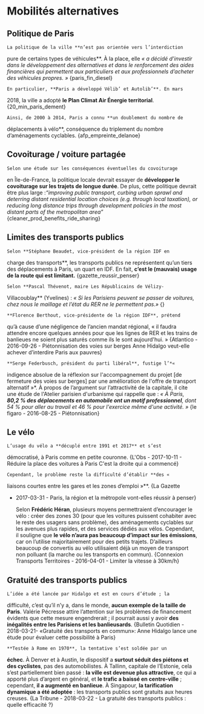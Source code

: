 ﻿# Mobilités alternatives 
 
## Politique de Paris 
 
	La politique de la ville **n’est pas orientée vers l’interdiction 
pure de certains types de véhicules**. À la place, elle *« a décidé 
d’investir dans le développement des alternatives et dans le 
renforcement des aides financières qui permettent aux particuliers et 
aux professionnels d’acheter des véhicules propres. »* 
{paris_fin_diesel} 
 
	En particulier, **Paris a développé Vélib’ et Autolib’**. En mars 
2018, la ville a adopté **le Plan Climat Air Énergie territorial**. 
{20_min_paris_dement} 
 
	Ainsi, de 2000 à 2014, Paris a connu **un doublement du nombre de 
déplacements à vélo**, conséquence du triplement du nombre 
d’aménagements cyclables. {afp_empreinte_delanoe} 
 
## Covoiturage / voiture partagée 
 
	Selon une étude sur les conséquences éventuelles du covoiturage 
en Île-de-France, la politique locale devrait essayer de **développer 
le covoiturage sur les trajets de longue durée**. De plus, cette 
politique devrait être plus large :*“improving public transport, 
curbing urban sprawl and deterring distant residential location choices 
(e.g. through local taxation), or reducing long distance trips through 
development policies in the most distant parts of the metropolitan 
area”* {cleaner_prod_benefits_ride_sharing} 
 
## Limites des transports publics 
	Selon **Stéphane Beaudet, vice-président de la région IDF en 
charge des transports**, les transports publics ne représentent qu’un 
tiers des déplacements à Paris, un quart en IDF. En fait, **c’est le 
(mauvais) usage de la route qui est limitant.** 
{gazette_reussir_penser} 
 
	Selon **Pascal Thévenot, maire Les Républicains de Vélizy-
Villacoublay** (Yvelines) : *« Si les Parisiens peuvent se passer de 
voitures, chez nous le maillage et l’état du RER ne le permettent 
pas.»* {} 
 
	**Florence Berthout, vice-présidente de la région IDF**, prétend 
qu’à cause d’une négligence de l’ancien mandat régional, « il faudra 
attendre encore quelques années pour que les lignes de RER et les 
trains de banlieues ne soient plus saturés comme ils le sont 
aujourd'hui. » {Atlantico - 2016-09-26 - Piétonnisation des voies sur 
berges Anne Hidalgo veut-elle achever d’interdire Paris aux pauvres} 
 
	**Serge Federbusch, président du parti libéral**, fustige l’*« 
indigence absolue de la réflexion sur l'accompagnement du projet [de 
fermeture des voies sur berges] par une amélioration de l'offre de 
transport alternatif »*. À propos de l’argument sur l’attractivité de 
la capitale, il cite une étude de l'Atelier parisien d'urbanisme qui 
rappelle que : *« À Paris, **80,2 % des déplacements en automobile ont 
un motif professionnel**, dont 54 % pour aller au travail et 46 % pour 
l'exercice même d'une activité. »* {le figaro - 2016-08-25 - 
Piétonnisation} 
 
## Le vélo 
	L’usage du vélo a **décuplé entre 1991 et 2017** et s’est 
démocratisé, à Paris comme en petite couronne. {L'Obs - 2017-10-11 - 
Réduire la place des voitures à Paris C'est la droite qui a commencé} 
 
	Cependant, le problème reste la difficulté d’établir **des « 
liaisons courtes entre les gares et les zones d’emploi »**. {La Gazette 
- 2017-03-31 - Paris, la région et la métropole vont-elles réussir à 
penser} 
 
	Selon **Frédéric Héran**, plusieurs moyens permettraient 
d’encourager le vélo : créer des zones 30 (pour que les voitures 
puissent cohabiter avec le reste des usagers sans problème), des 
aménagements cyclables sur les avenues plus rapides, et des services 
dédiés aux vélos. Cependant, il souligne que **le vélo n’aura pas 
beaucoup d’impact sur les émissions**, car on l’utilise majoritairement 
pour des petits trajets. D’ailleurs beaucoup de convertis au vélo 
utilisaient déjà un moyen de transport non polluant (la marche ou les 
transports en commun). {Connexion Transports Territoires - 2016-04-01 - 
Limiter la vitesse à 30km/h} 
 
## Gratuité des transports publics 
 
	L’idée a été lancée par Hidalgo et est en cours d’étude ; la 
difficulté, c’est qu’il n’y a, dans le monde, **aucun exemple de la 
taille de Paris**. 
	Valérie Pécresse attire l’attention sur les problèmes de 
financement évidents que cette mesure engendrerait ; il pourrait aussi 
y avoir **des inégalités entre les Parisiens et les banlieusards**. 
{Bulletin Quotidien - 2018-03-21- «Gratuité des transports en commun»: 
Anne Hidalgo lance une étude pour évaluer cette possibilité à Paris} 
 
	**Testée à Rome en 1970**, la tentative s’est soldée par un 
**échec**. 
	À Denver et à Austin, le dispositif a **surtout séduit des 
piétons et des cyclistes**, pas des automobilistes. 
	À Tallinn, capitale de l’Estonie, cela s’est partiellement bien 
passé : **la ville est devenue plus attractive**, ce qui a apporté plus 
d’argent en général, et **le trafic a baissé en centre-ville** ; 
cependant, **il a augmenté en banlieue**. 
	À Singapour, **la tarification dynamique a été adoptée** : les 
transports publics sont gratuits aux heures creuses. {La Tribune - 
2018-03-22 - La gratuité des transports publics : quelle efficacité ?}

